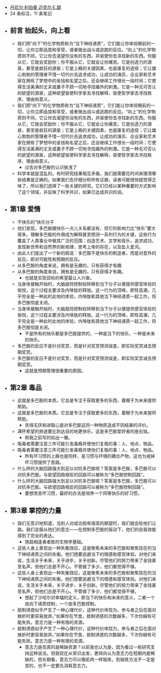 - [丹尼尔·利伯曼 迈克尔·E.朗](https://www.amazon.cn/s/ref=as_li_ss_tl?_encoding=UTF8&camp=536&creative=3132&field-keywords=%E8%B4%AA%E5%A9%AA%E7%9A%84%E5%A4%9A%E5%B7%B4%E8%83%BA&linkCode=ur2&tag=llll1-23&url=search-alias%3Dbooks)
- 24 条标注，11 条笔记
- ## 前言 抬起头，向上看
    - 我们把“向下”的化学物质称为“当下神经递质”，它们能让你体验眼前的一切，让你立即品尝和享受，或者做出战斗或逃跑的反应。“向上”的化学物质则不同，它让你去渴望你没有的东西，并驱使你去寻找新的东西。你服从它，它就会奖励你；你不服从它，它就会让你痛苦。它是创造力的源泉，甚至是疯狂的源泉；它是上瘾的关键因素，也是康复的途径；它让雄心勃勃的管理者不惜一切代价去追求成功，让成功的演员、企业家和艺术家在拥有了梦想中的金钱和名望之后，还会继续工作很长一段时间；它使得生活美满的丈夫或妻子不顾一切地寻找婚外的刺激。它是一种无可否认的欲望的源泉，这种欲望驱使科学家去寻找解释，驱使哲学家去寻找秩序、理由和意义。
    - 我们把“向下”的化学物质称为“当下神经递质”，它们能让你体验眼前的一切，让你立即品尝和享受，或者做出战斗或逃跑的反应。“向上”的化学物质则不同，它让你去渴望你没有的东西，并驱使你去寻找新的东西。你服从它，它就会奖励你；你不服从它，它就会让你痛苦。它是创造力的源泉，甚至是疯狂的源泉；它是上瘾的关键因素，也是康复的途径；它让雄心勃勃的管理者不惜一切代价去追求成功，让成功的演员、企业家和艺术家在拥有了梦想中的金钱和名望之后，还会继续工作很长一段时间；它使得生活美满的丈夫或妻子不顾一切地寻找婚外的刺激。它是一种无可否认的欲望的源泉，这种欲望驱使科学家去寻找解释，驱使哲学家去寻找秩序、理由和意义。
        - 过去对多巴胺的认识肤浅了
    - 科学本就是混乱的。有时研究结果相互矛盾，我们就需要花时间来理清哪些结果是正确的。如果我们去仔细分析所有证据，读者可能很快就觉得乏味了，所以我们选择了一些关键的研究，它们已经以某种重要的方式影响了这个领域，并反映了科学共识，如果已达成共识的话。
- ## 第1章 爱情
    - 不快乐的“快乐分子
    - 他们发现，多巴胺跟快乐一点儿关系都没有，但它的影响力比“快乐”要大得多。理解多巴胺的作用成为解释甚至预测一系列行为的关键，这些行为覆盖了人类事业中极其广泛的范围：创造艺术、文学和音乐，追求成功，发现新世界和自然界的新规律，思考上帝的存在，以及坠入爱河。
    - 由此人们提出了一个新的假说：多巴胺不是快乐的制造者，而是对意外的反应，即对可能性和预期的反应。
    - 从多巴胺的角度来说，拥有是无趣的，只有获得才有趣
    - 从多巴胺的角度来说，拥有是无趣的，只有获得才有趣。
        - 也就是实现目标的希望最让人兴奋。
    - 当身体接触开始时，大脑就将控制权转移到当下分子以便提供感官体验的愉悦，这个过程主要涉及内啡肽的释放。这一行为的顶峰，即性高潮，几乎完全是一种此时此地的体验，内啡肽和其他当下神经递质一起工作，将多巴胺彻底关闭。
    - 当身体接触开始时，大脑就将控制权转移到当下分子以便提供感官体验的愉悦，这个过程主要涉及内啡肽的释放。这一行为的顶峰，即性高潮，几乎完全是一种此时此地的体验，内啡肽和其他当下神经递质一起工作，将多巴胺彻底关闭。
        - 不是所有的快乐都是多巴胺提供的，一种是当下的快乐，一种是未来的快乐。
    - 多巴胺的反应不是针对奖赏，而是针对奖赏预测误差，即实际奖赏减去预期奖赏。
    - 多巴胺的反应不是针对奖赏，而是针对奖赏预测误差，即实际奖赏减去预期奖赏。
        - 这就是预期管理很重要的原因。
- ## 第2章 毒品
    - 这就是多巴胺的本质。它总是专注于获取更多的东西，着眼于为未来提供帮助。
    - 这就是多巴胺的本质。它总是专注于获取更多的东西，着眼于为未来提供帮助。
        - 贪得无厌和进取心是对多巴胺这同一种物质造成不同结果的评价。
    - 满怀希望的旅途要比到达目的地更快乐，这是多巴胺爱好者的座右铭。
        - 和我之前写的如出一辙。
    - 吸毒者需要注意三件可能引发毒瘾并使他们复吸的事：人、地点、物品。
    - 吸毒者需要注意三件可能引发毒瘾并使他们复吸的事：人、地点、物品。
        - 所有坏习惯的上瘾也是同样，是习惯与环境的耦合产物，这也为戒掉坏习惯提供了思路。
    - 什么样的大脑回路强大到足以对抗多巴胺呢？答案是多巴胺，多巴胺可以对抗多巴胺。与欲望回路相反的回路可以被称为“多巴胺控制回路”。
    - 什么样的大脑回路强大到足以对抗多巴胺呢？答案是多巴胺，多巴胺可以对抗多巴胺。与欲望回路相反的回路可以被称为“多巴胺控制回路”。
        - 要想改变坏习惯，最好的办法是培养一个同等快乐的好习惯。
- ## 第3章 掌控的力量
    - 我们无意识地知道，当别人对成功抱有很高的期望时，我们就会给他们让路。我们会服从他们的意志——在控制多巴胺的驱动下，他们的自我效能得到了完全的表达。
        - 狭路相逢勇者胜的生物学基础。
    - 这些人身上表现出一种失衡效应，这是聚焦未来的多巴胺和聚焦现在的当下神经递质之间的失衡。他们想要逃避当下的情感和感官体验。对他们来说，生活关乎未来，关乎进步，关乎创新。尽管他们的努力带来了金钱甚至名声，但他们总是不开心。不管做了多少，他们都觉得不够。
    - 这些人身上表现出一种失衡效应，这是聚焦未来的多巴胺和聚焦现在的当下神经递质之间的失衡。他们想要逃避当下的情感和感官体验。对他们来说，生活关乎未来，关乎进步，关乎创新。尽管他们的努力带来了金钱甚至名声，但他们总是不开心。不管做了多少，他们都觉得不够。
        - 想起了沙哈尔对幸福的定义，即当下的快乐和未来的意义，二者一个由向下递质控制，一个由多巴胺控制。
    - 抵制诱惑似乎产生了一种心理代价，这种代价体现为，参与者之后在面对挫折时更容易放弃。”如果你在节食，抵制诱惑的次数越多，下次你越有可能失败。意志力是一种有限的资源。
    - 抵制诱惑似乎产生了一种心理代价，这种代价体现为，参与者之后在面对挫折时更容易放弃。”如果你在节食，抵制诱惑的次数越多，下次你越有可能失败。意志力是一种有限的资源。
        - 意志力是否真的是稀缺资源？以前我也认为是，因为看过一些研究支持这种说法。但我现在从常识出发，更倾向认为意志力在短期内是稀缺的，但长期看，意志力可以像肌肉一样锻炼，到锻炼方法不一定是苦的，也不一定要先消耗意志力。
